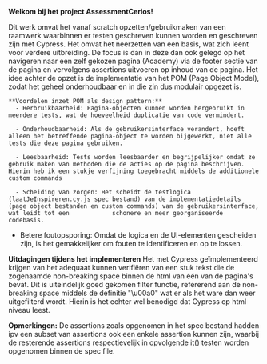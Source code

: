 **Welkom bij het project AssessmentCerios!**

Dit werk omvat het vanaf scratch opzetten/gebruikmaken van een raamwerk waarbinnen er testen geschreven kunnen worden en geschreven zijn met Cypress. Het omvat het neerzetten van een basis, wat zich leent voor verdere uitbreiding.
De focus is dan in deze dan ook gelegd op het navigeren naar een zelf gekozen pagina (Academy) via de footer sectie van de pagina en vervolgens assertions uitvoeren op inhoud van de pagina.
Het idee achter de opzet is de implementatie van het POM (Page Object Model), zodat het geheel onderhoudbaar en in die zin dus modulair opgezet is.

    **Voordelen inzet POM als design pattern:**
      - Herbruikbaarheid: Pagina-objecten kunnen worden hergebruikt in meerdere tests, wat de hoeveelheid duplicatie van code vermindert.

      - Onderhoudbaarheid: Als de gebruikersinterface verandert, hoeft alleen het betreffende pagina-object te worden bijgewerkt, niet alle tests die deze pagina gebruiken.

      - Leesbaarheid: Tests worden leesbaarder en begrijpelijker omdat ze gebruik maken van methoden die de acties op de pagina beschrijven. Hierin heb ik een stukje verfijning toegebracht middels de additionele           custom commands

      - Scheiding van zorgen: Het scheidt de testlogica (laatJeInspireren.cy.js spec bestand) van de implementatiedetails (page object bestanden en custom commands) van de gebruikersinterface, wat leidt tot een            schonere en meer georganiseerde codebasis.

- Betere foutopsporing: Omdat de logica en de UI-elementen gescheiden zijn, is het gemakkelijker om fouten te identificeren en op te lossen.


**Uitdagingen tijdens het implementeren**
Het met Cypress geïmplementeerd krijgen van het adequaat kunnen verifiëren van een stuk tekst die de zogenaamde non-breaking space binnen de html van één van de pagina's bevat.
Dit is uiteindelijk goed gekomen filter functie, refererend aan de non-breaking space middels de definitie "\u00a0" wat er als het ware dan weer uitgefilterd wordt. 
Hierin is het echter wel benodigd dat Cypress op html niveau leest.

**Opmerkingen:**
De assertions zoals opgenomen in het spec bestand hadden ipv een subset van assertions ook een enkele assertion kunnen zijn, waarbij de resterende assertions respectievelijk in opvolgende it() testen worden opgenomen binnen de spec file.

